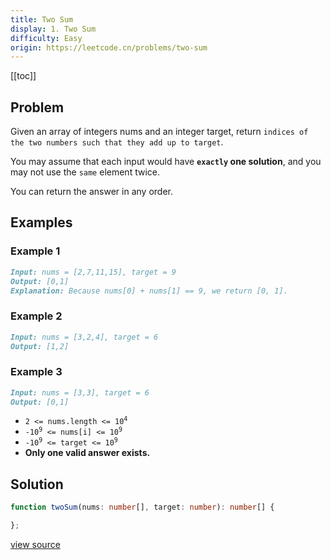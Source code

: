 ```yaml
---
title: Two Sum
display: 1. Two Sum
difficulty: Easy
origin: https://leetcode.cn/problems/two-sum
---
```


[[toc]]

## Problem

Given an array of integers nums and an integer target, return `indices of the two numbers such that they add up to target`.

You may assume that each input would have **`exactly` one solution**, and you may not use the `same` element twice.

You can return the answer in any order.

## Examples

### Example 1

```md
Input: nums = [2,7,11,15], target = 9
Output: [0,1]
Explanation: Because nums[0] + nums[1] == 9, we return [0, 1].
```

### Example 2

```md
Input: nums = [3,2,4], target = 6
Output: [1,2]
```

### Example 3

```md
Input: nums = [3,3], target = 6
Output: [0,1]
```

- <code>2 &lt;= nums.length &lt;= 10<sup>4</sup></code>
- <code>-10<sup>9</sup> &lt;= nums[i] &lt;= 10<sup>9</sup></code>
- <code>-10<sup>9</sup> &lt;= target &lt;= 10<sup>9</sup></code>
- **Only one valid answer exists.**

## Solution

```ts
function twoSum(nums: number[], target: number): number[] {

};
```

[view source](https://leetcode.cn/problems/two-sum)
